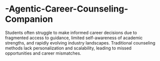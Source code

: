 # -Agentic-Career-Counseling-Companion
Students often struggle to make informed career decisions due to fragmented access to  guidance, limited self-awareness of academic strengths, and rapidly evolving industry landscapes.  Traditional counseling methods lack personalization and scalability, leading to missed opportunities and  career mismatches. 
